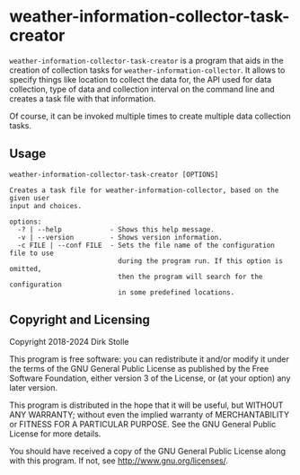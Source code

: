 # weather-information-collector-task-creator

`weather-information-collector-task-creator` is a program that aids in the
creation of collection tasks for `weather-information-collector`. It allows to
specify things like location to collect the data for, the API used for data
collection, type of data and collection interval on the command line and creates
a task file with that information.

Of course, it can be invoked multiple times to create multiple data collection
tasks.

## Usage

```
weather-information-collector-task-creator [OPTIONS]

Creates a task file for weather-information-collector, based on the given user
input and choices.

options:
  -? | --help            - Shows this help message.
  -v | --version         - Shows version information.
  -c FILE | --conf FILE  - Sets the file name of the configuration file to use
                           during the program run. If this option is omitted,
                           then the program will search for the configuration
                           in some predefined locations.
```

## Copyright and Licensing

Copyright 2018-2024  Dirk Stolle

This program is free software: you can redistribute it and/or modify
it under the terms of the GNU General Public License as published by
the Free Software Foundation, either version 3 of the License, or
(at your option) any later version.

This program is distributed in the hope that it will be useful,
but WITHOUT ANY WARRANTY; without even the implied warranty of
MERCHANTABILITY or FITNESS FOR A PARTICULAR PURPOSE.  See the
GNU General Public License for more details.

You should have received a copy of the GNU General Public License
along with this program.  If not, see <http://www.gnu.org/licenses/>.
